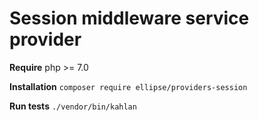 # Session middleware service provider

**Require** php >= 7.0

**Installation** `composer require ellipse/providers-session`

**Run tests** `./vendor/bin/kahlan`
